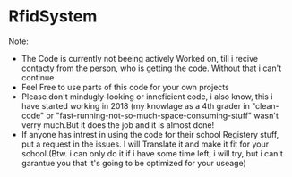 # RfidSystem
 Note:
  - The Code is currently not beeing actively Worked on, till i recive contacty from the person, who is getting the code. Without that i can't continue
  - Feel Free to use parts of this code for your own projects
  - Please don't mindugly-looking or inneficient code, i also know, this i have started working in 2018 (my knowlage as a 4th grader in "clean-code" or "fast-running-not-so-much-space-consuming-stuff" wasn't verry much.But it does the job and it is almost done!
  - If anyone has intrest in using the code for their school Registery stuff, put a request in the issues. I will Translate it and make it fit for your school.(Btw. i can only do it if i have some time left, i will try, but i can't garantue you that it's going to be optimized for your useage)
